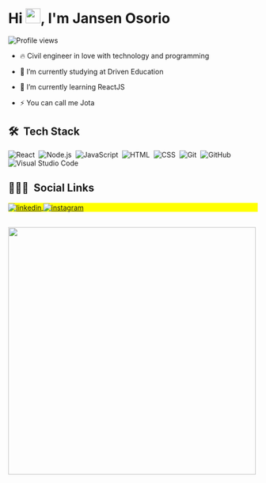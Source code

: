 <!-- <img align="right" height="590em" src="https://raw.githubusercontent.com/gist/maykbrito/618ef18e3bbb7cdfd200f3a4fc1aabc6/raw/201d47c76006c99fe0dc55ea92e76bdca5537f08/githubcard.svg"/> -->
<h1 align="left">Hi <img src="https://raw.githubusercontent.com/kaueMarques/kaueMarques/master/hi.gif" width="30px">, I'm Jansen Osorio</h1>
<p align="left"> <img src="https://komarev.com/ghpvc/?username=jansenosorio&color=yellow" alt="Profile views" /> </p>

- 🔥 Civil engineer in love with technology and programming 

- 🔭 I’m currently studying at Driven Education

- 🌱 I’m currently learning ReactJS

- ⚡ You can call me Jota

## 🛠 &nbsp;Tech Stack

![React](https://img.shields.io/badge/-React-05122A?style=flat&logo=react)&nbsp;
![Node.js](https://img.shields.io/badge/-Node.js-05122A?style=flat&logo=node.js)&nbsp;
![JavaScript](https://img.shields.io/badge/-JavaScript-05122A?style=flat&logo=javascript)&nbsp;
![HTML](https://img.shields.io/badge/-HTML-05122A?style=flat&logo=HTML5)&nbsp;
![CSS](https://img.shields.io/badge/-CSS-05122A?style=flat&logo=CSS3&logoColor=1572B6)&nbsp;
![Git](https://img.shields.io/badge/-Git-05122A?style=flat&logo=git)&nbsp;
![GitHub](https://img.shields.io/badge/-GitHub-05122A?style=flat&logo=github)&nbsp;
![Visual Studio Code](https://img.shields.io/badge/-Visual%20Studio%20Code-05122A?style=flat&logo=visual-studio-code&logoColor=007ACC)&nbsp;

<!--## ⚙️ &nbsp;GitHub Analytics

<p align="left">
<img width="530em" src="https://github-readme-stats.vercel.app/api?username=maykbrito&show_icons=true&theme=vision-friendly-dark" alt="maykbrito's stats"/>
<img width="530em" src="https://github-readme-stats.vercel.app/api/top-langs/?username=maykbrito&layout=compact&theme=vision-friendly-dark" alt="maykbrito's most languages"/>
</p>

<br><br>
-->
## 👨🏽‍🦲 &nbsp;Social Links

<p align="left" style="background:yellow">
<a href="https://linkedin.com/in/jansen-osorio" target="_blank">
  <img align="center" src="https://img.shields.io/badge/-jansenosorio-05122A?style=flat&logo=linkedin" alt="linkedin"/>
</a>
<a href="https://instagram.com/eng_osorio" target="_blank">
 <img align="center" src="https://img.shields.io/badge/-eng_osorio-05122A?style=flat&logo=instagram" alt="instagram"/>
</a>
</p>
<br>
<img width="500em" src="https://github-readme-twitter-gazf.vercel.app/api?id=jansen_osorio&layout=wide&show_reply=off&show_retweet=off" />


<!--
**maykbrito/maykbrito** is a ✨ _special_ ✨ repository because its `README.md` (this file) appears on your GitHub profile.

Here are some ideas to get you started:

- 🔭 I’m currently working on ...
- 🌱 I’m currently learning ...
- 👯 I’m looking to collaborate on ...
- 🤔 I’m looking for help with ...
- 💬 Ask me about ...
- 📫 How to reach me: ...
- 😄 Pronouns: ...
- ⚡ Fun fact: ...
-->
